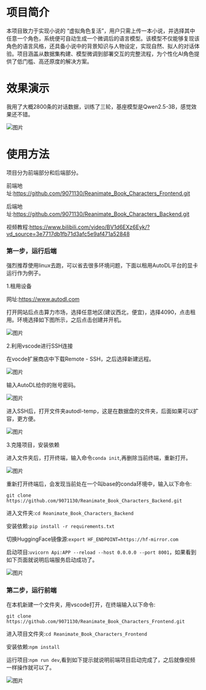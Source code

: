 # 项目简介

本项目致力于实现小说的 “虚拟角色复活”，用户只需上传一本小说，并选择其中任意一个角色，系统便可自动生成一个微调后的语言模型。该模型不仅能够复现该角色的语言风格，还具备小说中的背景知识与人物设定，实现自然、拟人的对话体验。项目涵盖从数据集构建、模型微调到部署交互的完整流程，为个性化AI角色提供了低门槛、高还原度的解决方案。

# 效果演示

我用了大概2800条的对话数据，训练了三轮，基座模型是Qwen2.5-3B，感觉效果还不错。

![图片](https://github.com/user-attachments/assets/33b8902b-905a-4304-b7e2-eb44178f0b82)

# 使用方法

项目分为前端部分和后端部分。

前端地址:https://github.com/9071130/Reanimate_Book_Characters_Frontend.git

后端地址:https://github.com/9071130/Reanimate_Book_Characters_Backend.git

视频教程:https://www.bilibili.com/video/BV1d6EXz6Eyk/?vd_source=3e7717db1fb71d3afc5e9af471a52848

### 第一步，运行后端

强烈推荐使用linux去跑，可以省去很多环境问题，下面以租用AutoDL平台的显卡运行作为例子。

1.租用设备

网址:https://www.autodl.com

打开网站后点击算力市场，选择任意地区(建议西北，便宜)，选择4090，点击租用。环境选择如下图所示，之后点击创建并开机。

![图片](https://github.com/user-attachments/assets/ca37f7c3-a09c-4560-af01-43776263955f)

2.利用vscode进行SSH连接

在vocde扩展商店中下载Remote - SSH，之后选择新建远程。

![图片](https://github.com/user-attachments/assets/db84d8e8-6683-40f5-bffb-4abe953d32cc)

输入AutoDL给你的账号密码。

![图片](https://github.com/user-attachments/assets/a38dbb78-b2fc-4456-9c88-d28758544234)


进入SSH后，打开文件夹autodl-temp，这是在数据盘的文件夹，后面如果可以扩容，更方便。

![图片](https://github.com/user-attachments/assets/70e79b99-373f-4558-84ef-6f625a205805)

3.克隆项目，安装依赖

进入文件夹后，打开终端，输入命令`conda init`,再删除当前终端，重新打开。

![图片](https://github.com/user-attachments/assets/1e839aa7-2b99-4fb7-ac2c-2aa31b80cfe8)

重新打开终端后，会发现当前处在一个叫base的conda环境中，输入以下命令:

`git clone https://github.com/9071130/Reanimate_Book_Characters_Backend.git`

进入文件夹:`cd Reanimate_Book_Characters_Backend`

安装依赖:`pip install -r requirements.txt`

切换HuggingFace镜像源:`export HF_ENDPOINT=https://hf-mirror.com`

启动项目:`uvicorn Api:APP --reload --host 0.0.0.0 --port 8001`，如果看到如下页面就说明后端服务启动成功了。

![图片](https://github.com/user-attachments/assets/4c5faded-dab8-41ab-be41-f9427b02d668)

### 第二步，运行前端

在本机新建一个文件夹，用vscode打开，在终端输入以下命令:

`git clone https://github.com/9071130/Reanimate_Book_Characters_Frontend.git`

进入项目文件夹:`cd Reanimate_Book_Characters_Frontend`

安装依赖:`npm install`

运行项目:`npm run dev`,看到如下提示就说明前端项目启动完成了，之后就像视频一样操作就可以了。

![图片](https://github.com/user-attachments/assets/1bdd49af-fa9e-43af-b6b7-901d23e21f8d)




